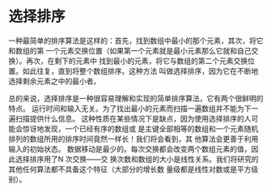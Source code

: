 # 选择排序

一种最简单的排序算法是这样的：首先，找到数组中最小的那个元素，其次，将它和数组的第
一个元素交换位置（如果第一个元素就是最小元素那么它就和自己交换）。再次，在剩下的元素中
找到最小的元素，将它与数组的第二个元素交换位置。如此往复，直到将整个数组排序。这种方法
叫做选择排序，因为它在不断地选择剩余元素之中的最小者。

总的来说，选择排序是一种很容易理解和实现的简单排序算法，它有两个很鲜明的特点。
运行时间和输入无关。为了找出最小的元素而扫描一遍数组并不能为下一遍扫描提供什么信息。
这种性质在某些情况下是缺点，因为使用选择排序的人可能会惊讶地发现，一个已经有序的数组或
是主键全部相等的数组和一个元素随机排列的数组所用的排序时间竟然一样长！我们将会看到，其
他算法会更善于利用输入的初始状态。
数据移动是最少的。每次交换都会改变两个数组元素的值，因此选择排序用了N 次交换——交
换次数和数组的大小是线性关系。我们将研究的其他任何算法都不具备这个特征（大部分的增长数
量级都是线性对数或是平方级别）。